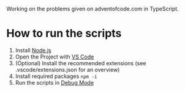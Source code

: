 Working on the problems given on adventofcode.com in TypeScript.

# How to run the scripts
1. Install [Node.js](https://nodejs.org/en/download/)
2. Open the Project with [VS Code](https://code.visualstudio.com/)
3. (Optional) Install the recommended extensions (see .vscode/extensions.json for an overview)
4. Install required packages `npm -i`
5. Run the scripts in [Debug Mode](https://code.visualstudio.com/docs/editor/debugging)
